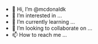 - 👋 Hi, I’m @mcdonaldk
- 👀 I’m interested in ...
- 🌱 I’m currently learning ...
- 💞️ I’m looking to collaborate on ...
- 📫 How to reach me ...

<!---
mcdonaldk/mcdonaldk is a ✨ special ✨ repository because its `README.md` (this file) appears on your GitHub profile.
You can click the Preview link to take a look at your changes.
--->
